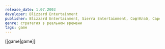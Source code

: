 ```yaml
---
release_date: 1.07.2003
developer: Blizzard Entertainment
publisher: Blizzard Entertainment, Sierra Entertainment, СофтКлаб, Capcom, Sonokong
genre: стратегия в реальном времени
tags: game
---
```



[[game|game]]

